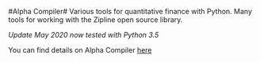 
#Alpha Compiler#
Various tools for quantitative finance with Python.  Many tools for working with the Zipline open source library.  

*Update May 2020 now tested with Python 3.5*


You can find details on Alpha Compiler [here](https://pbharrin.github.io/alpha-compiler/syntax "Title")
